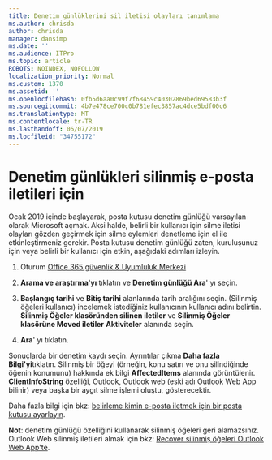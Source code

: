 ```yaml
---
title: Denetim günlüklerini sil iletisi olayları tanımlama
ms.author: chrisda
author: chrisda
manager: dansimp
ms.date: ''
ms.audience: ITPro
ms.topic: article
ROBOTS: NOINDEX, NOFOLLOW
localization_priority: Normal
ms.custom: 1370
ms.assetid: ''
ms.openlocfilehash: 0fb5d6aa0c99f7f68459c40302869bed69583b3f
ms.sourcegitcommit: 4b7e478ce700c0b781efec3857ac4dce5bdf00c6
ms.translationtype: MT
ms.contentlocale: tr-TR
ms.lasthandoff: 06/07/2019
ms.locfileid: "34755172"
---
```

# <a name="audit-logs-for-deleted-email-messages"></a>Denetim günlükleri silinmiş e-posta iletileri için

Ocak 2019 içinde başlayarak, posta kutusu denetim günlüğü varsayılan olarak Microsoft açmak. Aksi halde, belirli bir kullanıcı için silme iletisi olayları gözden geçirmek için silme eylemleri denetleme için el ile etkinleştirmeniz gerekir. Posta kutusu denetim günlüğü zaten, kuruluşunuz için veya belirli bir kullanıcı için etkin, aşağıdaki adımları izleyin.

1. Oturum [Office 365 güvenlik & Uyumluluk Merkezi](https://protection.office.com/)

2. **Arama ve araştırma'yı** tıklatın ve **Denetim günlüğü Ara**' yı seçin.

3. **Başlangıç tarihi** ve **Bitiş tarihi** alanlarında tarih aralığını seçin. (Silinmiş öğeleri kullanıcı) incelemek istediğiniz kullanıcının kullanıcı adını belirtin. **Silinmiş Öğeler klasöründen silinen iletiler** ve **Silinmiş Öğeler klasörüne Moved iletiler** **Aktiviteler** alanında seçin.

4. **Ara**' yı tıklatın.

Sonuçlarda bir denetim kaydı seçin. Ayrıntılar çıkma **Daha fazla Bilgi'yi**tıklatın. Silinmiş bir öğeyi (örneğin, konu satırı ve onu silindiğinde öğenin konumunu) hakkında ek bilgi **AffectedItems** alanında görüntülenir. **ClientInfoString** özelliği, Outlook, Outlook web (eski adı Outlook Web App bilinir) veya başka bir aygıt silme işlemi oluştu, gösterecektir.

Daha fazla bilgi için bkz: [belirleme kimin e-posta iletmek için bir posta kutusu ayarlayın](https://docs.microsoft.com/office365/securitycompliance/auditing-troubleshooting-scenarios#determining-if-a-user-deleted-email-items).

**Not**: denetim günlüğü özelliğini kullanarak silinmiş öğeleri geri alamazsınız. Outlook Web silinmiş iletileri almak için bkz: [Recover silinmiş öğeleri Outlook Web App'te](https://support.office.com/article/C3D8FC15-EEEF-4F1C-81DF-E27964B7EDD4).
